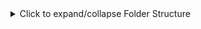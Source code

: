 <details>
    <summary>Click to expand/collapse Folder Structure</summary>

I have divided the Code into two folders:
1. New: Contains the new code for the project

    New Folder:
    * Modules: Contains the dependencies installed via npm, including Bootstrap.
    * Images: Holds various images used in the project.
    * HTML: Includes all the HTML files for different pages of the website.
    * Styles: Contains CSS files for styling the website.
    * Database: Holds the SQL file (elitelogisticsdb.sql) for the database structure.
    * PHP: Includes PHP files for server-side functionalities, with index.php located at the root.

    <details>
    <summary>Click to expand/collapse the New Folder Structure</summary>

    ```
    New
    ├── modules
    │   └── node_modules
    │       ├── @popperjs
    │       └── bootstrap
    │           ├── dist
    │           │   ├── css
    |           │   ├── js
    |           │   └── scss
    │           ├── LICENSE
    │           ├── package.json
    │           └── README.md
    ├── images
    |   ├── bannerimg.jpg
    |   ├── call.png
    |   ├── company-img.jpg
    |   ├── deliverycost.png
    |   ├── deliverytime.png
    |   ├── editprofile-bg.jpg
    |   ├── inventory-management.png
    |   ├── last-mile-delivery.png
    |   ├── order-fulfillment.png
    |   ├── reverse-logistics.png
    |   ├── transportation.png
    |   └── warehousing.png
    ├── html
    │   ├── adminDashboard.html
    │   ├── adminDeliveryriders.html
    │   ├── adminPackage.html
    │   ├── adminProfile.html
    │   ├── adminUsers.html
    │   ├── cusDashboard.html
    │   ├── deliveredPackage.html
    │   ├── drDashboard.html
    │   ├── drProfile.html
    │   ├── editProfile.html
    │   ├── index.html
    │   ├── login.html
    │   ├── packageRecords.html
    │   ├── pendingPackage.html
    │   └── signup.html
    ├── styles
    │   ├── adminDashboard.css
    │   ├── adminDeliveryriders.css
    │   ├── adminPackage.css
    │   ├── adminProfile.css
    │   ├── adminUsers.css
    │   ├── cusDashboard.css
    │   ├── drDashboard.css
    │   ├── editProfile.css
    │   ├── login.css
    │   ├── packageRecords.css
    │   ├── signup.css
    │   └── style.css
    ├── database
    │   └── elitelogisticsdb.sql
    └── php
    |   ├── page_footer.php
    |   └── page_header.php
    └── index.php
    ```

    </details>
2. Old: Contains the old code for the project

    Old Folder:

    * Contains the old code for the project. You can keep it for reference or backup purposes.

    <details>
    <summary>Click to expand/collapse the Old Folder Structure</summary>

    ```
    Old
    ├── images
    |   ├── bannerimg.jpg
    |   ├── call.png
    |   ├── company-img.jpg
    |   ├── deliverycost.png
    |   ├── deliverytime.png
    |   ├── editprofile-bg.jpg
    |   ├── inventory-management.png
    |   ├── last-mile-delivery.png
    |   ├── order-fulfillment.png
    |   ├── reverse-logistics.png
    |   ├── transportation.png
    |   └── warehousing.png
    ├── adminDashboard.css
    ├── adminDashboard.html
    ├── adminDeliveryriders.css
    ├── adminDeliveryriders.html
    ├── adminPackage.css
    ├── adminPackage.html
    ├── adminProfile.css
    ├── adminProfile.html
    ├── adminUsers.css
    ├── adminUsers.html
    ├── cusDashboard.css
    ├── cusDashboard.html
    ├── deliveredPackage.html
    ├── drDashboard.css
    ├── drDashboard.html
    ├── drProfile.html
    ├── editProfile.css
    ├── editProfile.html
    ├── index.html
    ├── login.css
    ├── login.html
    ├── packageRecords.css
    ├── packageRecords.html
    ├── pendingPackage.html
    ├── README.MD
    ├── signup.css
    ├── signup.html
    └── style.css
    ```
    </details>
</details>